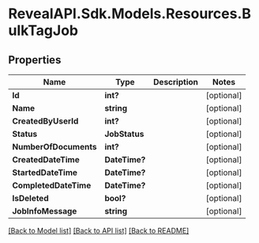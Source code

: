 # RevealAPI.Sdk.Models.Resources.BulkTagJob
## Properties

Name | Type | Description | Notes
------------ | ------------- | ------------- | -------------
**Id** | **int?** |  | [optional] 
**Name** | **string** |  | [optional] 
**CreatedByUserId** | **int?** |  | [optional] 
**Status** | **JobStatus** |  | [optional] 
**NumberOfDocuments** | **int?** |  | [optional] 
**CreatedDateTime** | **DateTime?** |  | [optional] 
**StartedDateTime** | **DateTime?** |  | [optional] 
**CompletedDateTime** | **DateTime?** |  | [optional] 
**IsDeleted** | **bool?** |  | [optional] 
**JobInfoMessage** | **string** |  | [optional] 

[[Back to Model list]](../README.md#documentation-for-models) [[Back to API list]](../README.md#documentation-for-api-endpoints) [[Back to README]](../README.md)

